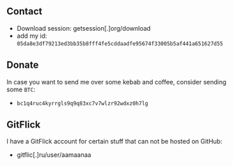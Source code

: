 ## Contact

- Download session: getsession[.]org/download
- add my id: `05da8e3df79213ed3bb35b8fff4fe5cddaadfe95674f33005b5af441a651627d55`

## Donate
In case you want to send me over some kebab and coffee, consider sending some `BTC`:
- `bc1q4ruc4kyrrgls9q9q83xc7v7wlzr92wdxz0h7lg`

## GitFlick
I have a GitFlick account for certain stuff that can not be hosted on GitHub:
- gitflic[.]ru/user/aamaanaa
